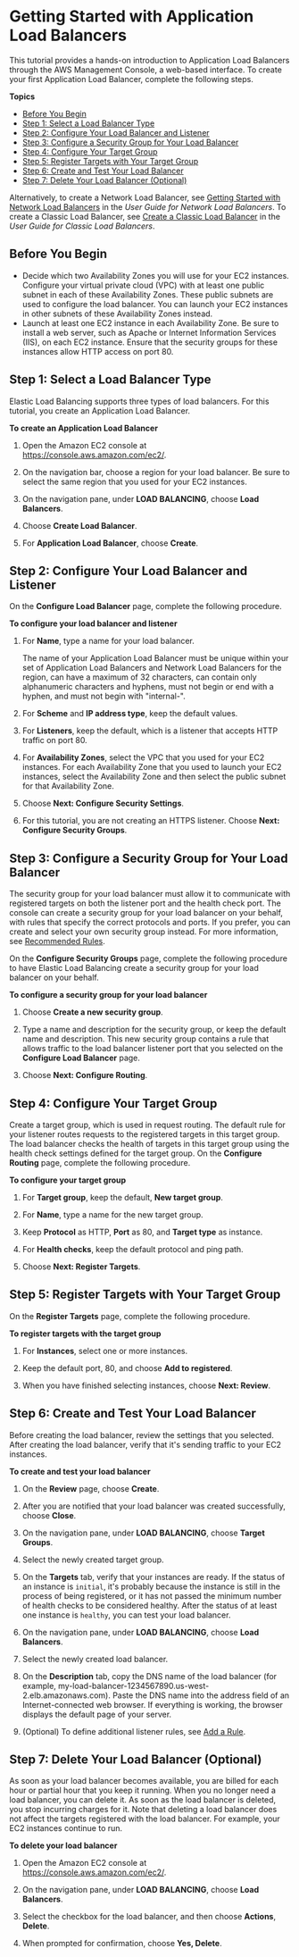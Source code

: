 # Getting Started with Application Load Balancers<a name="application-load-balancer-getting-started"></a>

This tutorial provides a hands\-on introduction to Application Load Balancers through the AWS Management Console, a web\-based interface\. To create your first Application Load Balancer, complete the following steps\.

**Topics**
+ [Before You Begin](#prerequisites)
+ [Step 1: Select a Load Balancer Type](#select-load-balancer-type)
+ [Step 2: Configure Your Load Balancer and Listener](#configure-load-balancer)
+ [Step 3: Configure a Security Group for Your Load Balancer](#configure-security-groups)
+ [Step 4: Configure Your Target Group](#configure-target-group)
+ [Step 5: Register Targets with Your Target Group](#add-targets)
+ [Step 6: Create and Test Your Load Balancer](#test-load-balancer)
+ [Step 7: Delete Your Load Balancer \(Optional\)](#delete-load-balancer)

Alternatively, to create a Network Load Balancer, see [Getting Started with Network Load Balancers](http://docs.aws.amazon.com/elasticloadbalancing/latest/network/network-load-balancer-getting-started.html) in the *User Guide for Network Load Balancers*\. To create a Classic Load Balancer, see [Create a Classic Load Balancer](http://docs.aws.amazon.com/elasticloadbalancing/latest/classic/elb-getting-started.html) in the *User Guide for Classic Load Balancers*\.

## Before You Begin<a name="prerequisites"></a>
+ Decide which two Availability Zones you will use for your EC2 instances\. Configure your virtual private cloud \(VPC\) with at least one public subnet in each of these Availability Zones\. These public subnets are used to configure the load balancer\. You can launch your EC2 instances in other subnets of these Availability Zones instead\.
+ Launch at least one EC2 instance in each Availability Zone\. Be sure to install a web server, such as Apache or Internet Information Services \(IIS\), on each EC2 instance\. Ensure that the security groups for these instances allow HTTP access on port 80\.

## Step 1: Select a Load Balancer Type<a name="select-load-balancer-type"></a>

Elastic Load Balancing supports three types of load balancers\. For this tutorial, you create an Application Load Balancer\.

**To create an Application Load Balancer**

1. Open the Amazon EC2 console at [https://console\.aws\.amazon\.com/ec2/](https://console.aws.amazon.com/ec2/)\.

1. On the navigation bar, choose a region for your load balancer\. Be sure to select the same region that you used for your EC2 instances\.

1. On the navigation pane, under **LOAD BALANCING**, choose **Load Balancers**\.

1. Choose **Create Load Balancer**\.

1. For **Application Load Balancer**, choose **Create**\.

## Step 2: Configure Your Load Balancer and Listener<a name="configure-load-balancer"></a>

On the **Configure Load Balancer** page, complete the following procedure\.

**To configure your load balancer and listener**

1. For **Name**, type a name for your load balancer\.

   The name of your Application Load Balancer must be unique within your set of Application Load Balancers and Network Load Balancers for the region, can have a maximum of 32 characters, can contain only alphanumeric characters and hyphens, must not begin or end with a hyphen, and must not begin with "internal\-"\.

1. For **Scheme** and **IP address type**, keep the default values\.

1. For **Listeners**, keep the default, which is a listener that accepts HTTP traffic on port 80\.

1. For **Availability Zones**, select the VPC that you used for your EC2 instances\. For each Availability Zone that you used to launch your EC2 instances, select the Availability Zone and then select the public subnet for that Availability Zone\.

1. Choose **Next: Configure Security Settings**\.

1. For this tutorial, you are not creating an HTTPS listener\. Choose **Next: Configure Security Groups**\.

## Step 3: Configure a Security Group for Your Load Balancer<a name="configure-security-groups"></a>

The security group for your load balancer must allow it to communicate with registered targets on both the listener port and the health check port\. The console can create a security group for your load balancer on your behalf, with rules that specify the correct protocols and ports\. If you prefer, you can create and select your own security group instead\. For more information, see [Recommended Rules](load-balancer-update-security-groups.md#security-group-recommended-rules)\.

On the **Configure Security Groups** page, complete the following procedure to have Elastic Load Balancing create a security group for your load balancer on your behalf\.

**To configure a security group for your load balancer**

1. Choose **Create a new security group**\.

1. Type a name and description for the security group, or keep the default name and description\. This new security group contains a rule that allows traffic to the load balancer listener port that you selected on the **Configure Load Balancer** page\.

1. Choose **Next: Configure Routing**\.

## Step 4: Configure Your Target Group<a name="configure-target-group"></a>

Create a target group, which is used in request routing\. The default rule for your listener routes requests to the registered targets in this target group\. The load balancer checks the health of targets in this target group using the health check settings defined for the target group\. On the **Configure Routing** page, complete the following procedure\.

**To configure your target group**

1. For **Target group**, keep the default, **New target group**\.

1. For **Name**, type a name for the new target group\.

1. Keep **Protocol** as HTTP, **Port** as 80, and **Target type** as instance\.

1. For **Health checks**, keep the default protocol and ping path\.

1. Choose **Next: Register Targets**\.

## Step 5: Register Targets with Your Target Group<a name="add-targets"></a>

On the **Register Targets** page, complete the following procedure\.

**To register targets with the target group**

1. For **Instances**, select one or more instances\.

1. Keep the default port, 80, and choose **Add to registered**\.

1. When you have finished selecting instances, choose **Next: Review**\.

## Step 6: Create and Test Your Load Balancer<a name="test-load-balancer"></a>

Before creating the load balancer, review the settings that you selected\. After creating the load balancer, verify that it's sending traffic to your EC2 instances\.

**To create and test your load balancer**

1. On the **Review** page, choose **Create**\.

1. After you are notified that your load balancer was created successfully, choose **Close**\.

1. On the navigation pane, under **LOAD BALANCING**, choose **Target Groups**\.

1. Select the newly created target group\.

1. On the **Targets** tab, verify that your instances are ready\. If the status of an instance is `initial`, it's probably because the instance is still in the process of being registered, or it has not passed the minimum number of health checks to be considered healthy\. After the status of at least one instance is `healthy`, you can test your load balancer\.

1. On the navigation pane, under **LOAD BALANCING**, choose **Load Balancers**\.

1. Select the newly created load balancer\.

1. On the **Description** tab, copy the DNS name of the load balancer \(for example, my\-load\-balancer\-1234567890\.us\-west\-2\.elb\.amazonaws\.com\)\. Paste the DNS name into the address field of an Internet\-connected web browser\. If everything is working, the browser displays the default page of your server\.

1. \(Optional\) To define additional listener rules, see [Add a Rule](listener-update-rules.md#add-rule)\.

## Step 7: Delete Your Load Balancer \(Optional\)<a name="delete-load-balancer"></a>

As soon as your load balancer becomes available, you are billed for each hour or partial hour that you keep it running\. When you no longer need a load balancer, you can delete it\. As soon as the load balancer is deleted, you stop incurring charges for it\. Note that deleting a load balancer does not affect the targets registered with the load balancer\. For example, your EC2 instances continue to run\.

**To delete your load balancer**

1. Open the Amazon EC2 console at [https://console\.aws\.amazon\.com/ec2/](https://console.aws.amazon.com/ec2/)\.

1. On the navigation pane, under **LOAD BALANCING**, choose **Load Balancers**\.

1. Select the checkbox for the load balancer, and then choose **Actions**, **Delete**\.

1. When prompted for confirmation, choose **Yes, Delete**\.